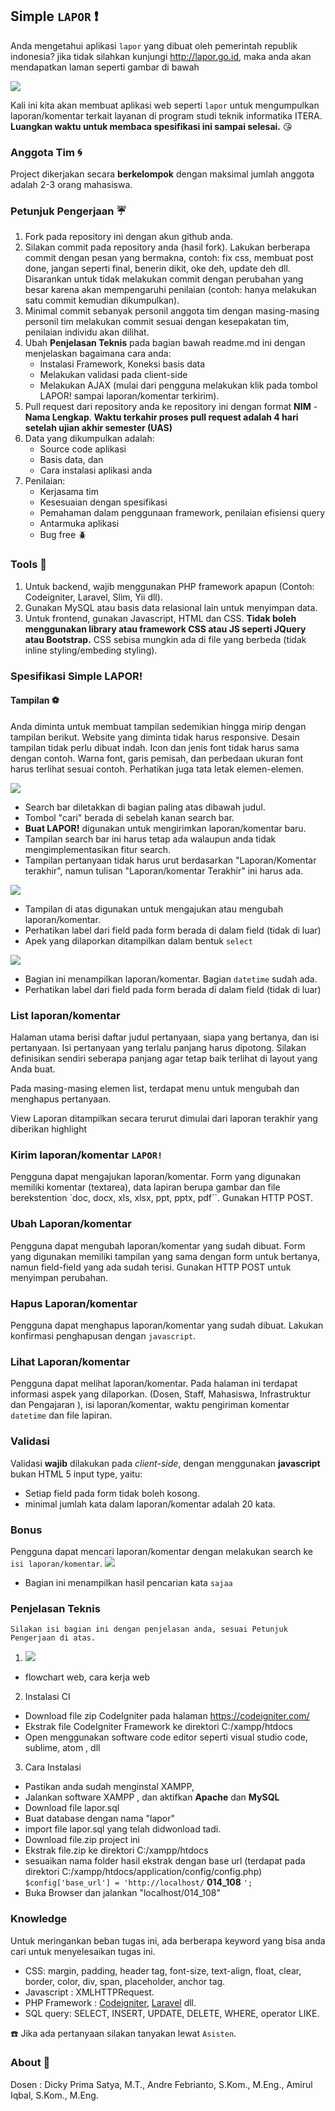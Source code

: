 ## Simple `LAPOR` :heavy_exclamation_mark:

Anda mengetahui aplikasi `lapor` yang dibuat oleh pemerintah republik indonesia? jika tidak silahkan kunjungi
http://lapor.go.id, maka anda akan mendapatkan laman seperti gambar di bawah

![](tampilan/lapor.png)

Kali ini kita akan membuat aplikasi web seperti `lapor` untuk mengumpulkan laporan/komentar terkait layanan
di program studi teknik informatika ITERA.
**Luangkan waktu untuk membaca spesifikasi ini sampai selesai.** :kissing_heart:

### Anggota Tim :cyclone:

Project dikerjakan secara **berkelompok** dengan maksimal jumlah anggota adalah 2-3 orang mahasiswa.

### Petunjuk Pengerjaan :umbrella:

1. Fork pada repository ini dengan akun github anda.
2. Silakan commit pada repository anda (hasil fork). Lakukan berberapa commit dengan pesan yang bermakna,
   contoh: fix css, membuat post done, jangan seperti final, benerin dikit, oke deh, update deh dll.
   Disarankan untuk tidak melakukan commit dengan perubahan yang besar karena akan mempengaruhi
   penilaian (contoh: hanya melakukan satu commit kemudian dikumpulkan).
3. Minimal commit sebanyak personil anggota tim dengan masing-masing personil tim melakukan commit sesuai dengan kesepakatan tim, penilaian individu akan dilihat.
4. Ubah **Penjelasan Teknis** pada bagian bawah readme.md ini dengan menjelaskan bagaimana cara anda:
   - Instalasi Framework, Koneksi basis data
   - Melakukan validasi pada client-side
   - Melakukan AJAX (mulai dari pengguna melakukan klik pada tombol LAPOR! sampai laporan/komentar terkirim).
5. Pull request dari repository anda ke repository ini dengan
   format **NIM** - **Nama Lengkap**. **Waktu terkahir proses pull request adalah 4 hari setelah
   ujian akhir semester (UAS)**
6. Data yang dikumpulkan adalah:
   - Source code aplikasi
   - Basis data, dan
   - Cara instalasi aplikasi anda
7. Penilaian:
   - Kerjasama tim
   - Kesesuaian dengan spesifikasi
   - Pemahaman dalam penggunaan framework, penilaian efisiensi query
   - Antarmuka aplikasi
   - Bug free :beetle:

### Tools :hammer:

1. Untuk backend, wajib menggunakan PHP framework apapun (Contoh: Codeigniter, Laravel, Slim, Yii dll).
2. Gunakan MySQL atau basis data relasional lain untuk menyimpan data.
3. Untuk frontend, gunakan Javascript, HTML dan CSS. **Tidak boleh menggunakan library atau framework CSS atau JS seperti
   JQuery atau Bootstrap.** CSS sebisa mungkin ada di file yang berbeda (tidak inline styling/embeding styling).

### Spesifikasi Simple LAPOR!

#### Tampilan :soccer:

Anda diminta untuk membuat tampilan sedemikian hingga mirip dengan tampilan berikut. Website yang diminta tidak harus
responsive. Desain tampilan tidak perlu dibuat indah. Icon dan jenis font tidak harus sama dengan contoh. Warna font,
garis pemisah, dan perbedaan ukuran font harus terlihat sesuai contoh. Perhatikan juga tata letak elemen-elemen.

![](dukumenstasii/Halaman_awal.PNG)

- Search bar diletakkan di bagian paling atas dibawah judul.
- Tombol "cari" berada di sebelah kanan search bar.
- **Buat LAPOR!** digunakan untuk mengirimkan laporan/komentar baru.
- Tampilan search bar ini harus tetap ada walaupun anda tidak mengimplementasikan fitur search.
- Tampilan pertanyaan tidak harus urut berdasarkan "Laporan/Komentar terakhir",
  namun tulisan "Laporan/komentar Terakhir" ini harus ada.

![](dukumenstasii/halaman_buat_laporan.PNG)

- Tampilan di atas digunakan untuk mengajukan atau mengubah laporan/komentar.
- Perhatikan label dari field pada form berada di dalam field (tidak di luar)
- Apek yang dilaporkan ditampilkan dalam bentuk `select`

![](dukumenstasii/detail.PNG)

- Bagian ini menampilkan laporan/komentar. Bagian `datetime` sudah ada.
- Perhatikan label dari field pada form berada di dalam field (tidak di luar)

### List laporan/komentar

Halaman utama berisi daftar judul pertanyaan, siapa yang bertanya, dan isi pertanyaan. Isi pertanyaan yang terlalu
panjang harus dipotong. Silakan definisikan sendiri seberapa panjang agar tetap baik terlihat di layout yang Anda buat.

Pada masing-masing elemen list, terdapat menu untuk mengubah dan menghapus pertanyaan.

View Laporan ditampilkan secara terurut dimulai dari laporan terakhir yang diberikan highlight

### Kirim laporan/komentar `LAPOR!`

Pengguna dapat mengajukan laporan/komentar. Form yang digunakan memiliki komentar (textarea),
data lapiran berupa gambar
dan file berekstention `doc, docx, xls, xlsx, ppt, pptx, pdf``. Gunakan HTTP POST.

### Ubah Laporan/komentar

Pengguna dapat mengubah laporan/komentar yang sudah dibuat. Form yang digunakan memiliki tampilan yang sama dengan
form untuk bertanya, namun field-field yang ada sudah terisi. Gunakan HTTP POST untuk menyimpan perubahan.

### Hapus Laporan/komentar

Pengguna dapat menghapus laporan/komentar yang sudah dibuat. Lakukan konfirmasi penghapusan dengan `javascript`.

### Lihat Laporan/komentar

Pengguna dapat melihat laporan/komentar. Pada halaman ini terdapat informasi aspek yang dilaporkan.
(Dosen, Staff, Mahasiswa, Infrastruktur dan Pengajaran ), isi laporan/komentar, waktu pengiriman komentar `datetime`
dan file lapiran.

### Validasi

Validasi **wajib** dilakukan pada _client-side_, dengan menggunakan **javascript** bukan HTML 5 input type, yaitu:

- Setiap field pada form tidak boleh kosong.
- minimal jumlah kata dalam laporan/komentar adalah 20 kata.

### Bonus

Pengguna dapat mencari laporan/komentar dengan melakukan search ke `isi laporan/komentar`.
![](dukumenstasii/cari_kata_sajaa.PNG)

- Bagian ini menampilkan hasil pencarian kata `sajaa`

### Penjelasan Teknis

`Silakan isi bagian ini dengan penjelasan anda, sesuai Petunjuk Pengerjaan di atas.`

1. ![](dukumenstasii/appflowchart.gif)

- flowchart web, cara kerja web

2. Instalasi CI

- Download file zip CodeIgniter pada halaman https://codeigniter.com/
- Ekstrak file CodeIgniter Framework ke direktori C:/xampp/htdocs
- Open menggunakan software code editor seperti visual studio code, sublime, atom , dll

3. Cara Instalasi

- Pastikan anda sudah menginstal XAMPP,
- Jalankan software XAMPP , dan aktifkan **Apache** dan **MySQL**
- Download file lapor.sql
- Buat database dengan nama "lapor"
- import file lapor.sql yang telah didwonload tadi.
- Download file.zip project ini
- Ekstrak file.zip ke direktori C:/xampp/htdocs
- sesuaikan nama folder hasil ekstrak dengan base url (terdapat pada direktori C:/xampp/htdocs/application/config/config.php) `$config['base_url'] = 'http://localhost/` **014_108** `';`
- Buka Browser dan jalankan "localhost/014_108"

### Knowledge

Untuk meringankan beban tugas ini, ada berberapa keyword yang bisa anda cari untuk menyelesaikan tugas ini.

- CSS: margin, padding, header tag, font-size, text-align, float, clear, border, color, div, span, placeholder,
  anchor tag.
- Javascript : XMLHTTPRequest.
- PHP Framework : [Codeigniter](https://codeigniter.com/en/docs), [Laravel](https://laravel.com/docs/6.x) dll.
- SQL query: SELECT, INSERT, UPDATE, DELETE, WHERE, operator LIKE.

:telephone: Jika ada pertanyaan silakan tanyakan lewat `Asisten`.

### About :honeybee:

Dosen : Dicky Prima Satya, M.T., Andre Febrianto, S.Kom., M.Eng., Amirul Iqbal, S.Kom., M.Eng.
